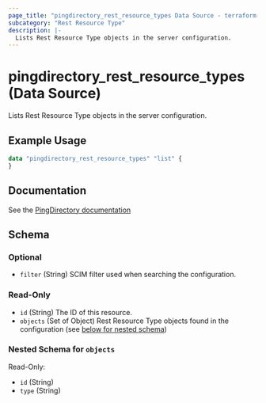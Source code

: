 ```yaml
---
page_title: "pingdirectory_rest_resource_types Data Source - terraform-provider-pingdirectory"
subcategory: "Rest Resource Type"
description: |-
  Lists Rest Resource Type objects in the server configuration.
---
```


# pingdirectory_rest_resource_types (Data Source)

Lists Rest Resource Type objects in the server configuration.

## Example Usage

```terraform
data "pingdirectory_rest_resource_types" "list" {
}
```

## Documentation
See the [PingDirectory documentation](https://docs.pingidentity.com/r/en-us/pingdirectory-93/pd_da_create_config_rest_resource_type)

<!-- schema generated by tfplugindocs -->
## Schema

### Optional

- `filter` (String) SCIM filter used when searching the configuration.

### Read-Only

- `id` (String) The ID of this resource.
- `objects` (Set of Object) Rest Resource Type objects found in the configuration (see [below for nested schema](#nestedatt--objects))

<a id="nestedatt--objects"></a>
### Nested Schema for `objects`

Read-Only:

- `id` (String)
- `type` (String)

